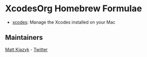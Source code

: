 # XcodesOrg Homebrew Formulae

- [xcodes](https://github.com/xcodesOrg/xcodes): Manage the Xcodes installed on your Mac


## Maintainers

[Matt Kiazyk](https://github.com/mattkiazyk) - [Twitter](https://www.twitter.com/mattkiazyk)